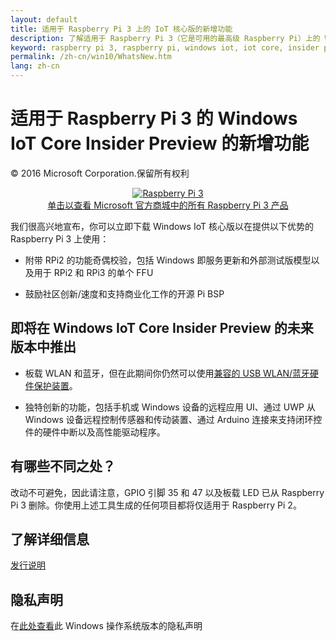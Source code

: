 ```yaml
---
layout: default
title: 适用于 Raspberry Pi 3 上的 IoT 核心版的新增功能
description: 了解适用于 Raspberry Pi 3（它是可用的最高级 Raspberry Pi）上的 Windows 10 IoT 核心版的新增功能。
keyword: raspberry pi 3, raspberry pi, windows iot, iot core, insider preview
permalink: /zh-cn/win10/WhatsNew.htm
lang: zh-cn
---
```

<h1 id="whats-new-for-windows-iot-core-insider-preview-for-raspberry-pi-3-users">适用于 Raspberry Pi 3 的 Windows IoT Core Insider Preview 的新增功能</h1>

<p>© 2016 Microsoft Corporation.保留所有权利</p>

<p align="center"><a href="http://www.microsoftstore.com/RaspberryPi3" target="_blank"><img src="{{site.baseurl}}/Resources/images/devices/pi3withbox_web.jpg" alt="Raspberry Pi 3" class="img-responsive"><br>单击以查看 Microsoft 官方商城中的所有 Raspberry Pi 3 产品</a></p>

<p>我们很高兴地宣布，你可以立即下载 Windows IoT 核心版以在提供以下优势的 Raspberry Pi 3 上使用：</p>
<p>

<ul>
  <li>
    <p>附带 RPi2 的功能奇偶校验，包括 Windows 即服务更新和外部测试版模型以及用于 RPi2 和 RPi3 的单个 FFU</p>
  </li>
  <li>
    <p>鼓励社区创新/速度和支持商业化工作的开源 Pi BSP</p>
  </li>
</ul>

</p>
<h2 id="coming-soon-in-a-future-release-of-windows-iot-core-insider-preview">即将在 Windows IoT Core Insider Preview 的未来版本中推出</h2>

<ul>
  <li>
    <p>板载 WLAN 和蓝牙，但在此期间你仍然可以使用<a href="/content/zh-cn/win10/SupportedInterfaces.htm">兼容的 USB WLAN/蓝牙硬件保护装置</a>。</p>
  </li>
  <li>
    <p>独特创新的功能，包括手机或 Windows 设备的远程应用 UI、通过 UWP 从 Windows 设备远程控制传感器和传动装置、通过 Arduino 连接来支持闭环控件的硬件中断以及高性能驱动程序。</p>
  </li>
</ul>

<h2 id="whats-different">有哪些不同之处？</h2>
<p>改动不可避免，因此请注意，GPIO 引脚 35 和 47 以及板载 LED 已从 Raspberry Pi 3 删除。你使用上述工具生成的任何项目都将仅适用于 Raspberry Pi 2。</p>

<h2 id="learn-more">了解详细信息</h2>
<p><a href="/content/zh-cn/win10/ReleaseNotesInsiderPreview.htm">发行说明</a></p>

<h2 id="privacy-statement">隐私声明</h2>

<p>在<a href="http://go.microsoft.com/fwlink/?LinkId=506737" target="_blank">此处查看</a>此 Windows 操作系统版本的隐私声明</p>